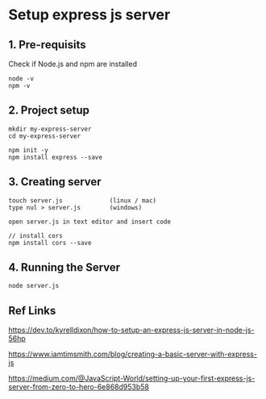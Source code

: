 # Setup express js server



## 1. Pre-requisits

Check if Node.js and npm are installed
```
node -v
npm -v
```


## 2. Project setup

```
mkdir my-express-server
cd my-express-server

npm init -y
npm install express --save
```


## 3. Creating server

```
touch server.js 	        (linux / mac)
type nul > server.js  		(windows)

open server.js in text editor and insert code

// install cors
npm install cors --save
```


## 4. Running the Server

```
node server.js
```


## Ref Links
https://dev.to/kyrelldixon/how-to-setup-an-express-js-server-in-node-js-56hp

https://www.iamtimsmith.com/blog/creating-a-basic-server-with-express-js

https://medium.com/@JavaScript-World/setting-up-your-first-express-js-server-from-zero-to-hero-6e868d953b58
